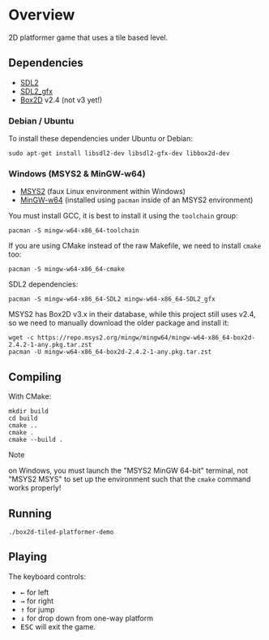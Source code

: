 # Overview

2D platformer game that uses a tile based level.

## Dependencies

* [SDL2](https://www.libsdl.org/)
* [SDL2_gfx](https://www.ferzkopp.net/wordpress/2016/01/02/sdl_gfx-sdl2_gfx/)
* [Box2D](https://box2d.org/) v2.4 (not v3 yet!)

### Debian / Ubuntu

To install these dependencies under Ubuntu or Debian:

```
sudo apt-get install libsdl2-dev libsdl2-gfx-dev libbox2d-dev
```

### Windows (MSYS2 &amp; MinGW-w64)

* [MSYS2](https://www.msys2.org/) (faux Linux environment within Windows)
* [MinGW-w64](https://www.mingw-w64.org/) (installed using `pacman` inside of an MSYS2 environment)

You must install GCC, it is best to install it using the `toolchain` group:

```
pacman -S mingw-w64-x86_64-toolchain
```

If you are using CMake instead of the raw Makefile, we need to install `cmake` too:

```
pacman -S mingw-w64-x86_64-cmake
```

SDL2 dependencies:

```
pacman -S mingw-w64-x86_64-SDL2 mingw-w64-x86_64-SDL2_gfx
```

MSYS2 has Box2D v3.x in their database, while this project still uses v2.4, so we need to manually download the older package and install it:

```
wget -c https://repo.msys2.org/mingw/mingw64/mingw-w64-x86_64-box2d-2.4.2-1-any.pkg.tar.zst
pacman -U mingw-w64-x86_64-box2d-2.4.2-1-any.pkg.tar.zst
```

## Compiling

With CMake:

```
mkdir build
cd build
cmake ..
cmake . 
cmake --build .
```

> [!NOTE]
> on Windows, you must launch the "MSYS2 MinGW 64-bit" terminal, not "MSYS2 MSYS" to set up the environment such that the `cmake` command works properly!

## Running

```
./box2d-tiled-platformer-demo
```

## Playing

The keyboard controls:
* <kbd>&#8592;</kbd> for left
* <kbd>&#8594;</kbd> for right
* <kbd>&#8593;</kbd> for jump
* <kbd>&#8595;</kbd> for drop down from one-way platform
* <kbd>ESC</kbd> will exit the game.
